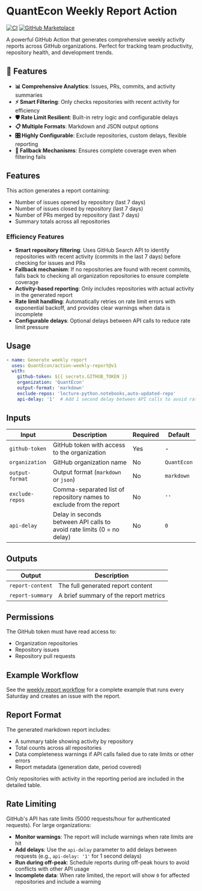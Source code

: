 # QuantEcon Weekly Report Action

[![CI](https://github.com/QuantEcon/action-weekly-report/actions/workflows/ci.yml/badge.svg)](https://github.com/QuantEcon/action-weekly-report/actions/workflows/ci.yml)
[![GitHub Marketplace](https://img.shields.io/badge/Marketplace-Weekly%20Report-blue.svg?colorA=24292e&colorB=0366d6&style=flat&longCache=true&logo=data:image/png;base64,iVBORw0KGgoAAAANSUhEUgAAAA4AAAAOCAYAAAAfSC3RAAAABHNCSVQICAgIfAhkiAAAAAlwSFlzAAAM6wAADOsB5dZE0gAAABl0RVh0U29mdHdhcmUAd3d3Lmlua3NjYXBlLm9yZ5vuPBoAAAERSURBVCiRhZG/SsMxFEafKoEMFhyrdsFt6FYHNycunTo0Q4LgEhcnW4PgYgchGjoYiQ6ON2ARpK9nCxjUjuIFP+B+h3O/xmE2yVxPOJGkC3RgJ8qA3bQn7SiTKCQdC4J8HDW0v85CZaUHNzxhQcHdJvjZwM4mXaKJ4BdDMKxIsYoim1Smk2X6HPUdCnU5gO5D9POqvayBzY8nwoJJ+G9h9vGB0U8h8dNPgGLKlv1n6cJgAjjfY9lv1CVKq5f3oUAe5dJz9n3RkBhGA1ouJ/hT5a4c8yQQYSdF8vhN5gT1igMgZ9nJgzUqm9E1V+8rbYQhptmEURKA=)](https://github.com/marketplace/actions/quantecon-weekly-report)

A powerful GitHub Action that generates comprehensive weekly activity reports across GitHub organizations. Perfect for tracking team productivity, repository health, and development trends.

## 🎯 Features

- **📊 Comprehensive Analytics**: Issues, PRs, commits, and activity summaries
- **⚡ Smart Filtering**: Only checks repositories with recent activity for efficiency  
- **🛡️ Rate Limit Resilient**: Built-in retry logic and configurable delays
- **📋 Multiple Formats**: Markdown and JSON output options
- **🎛️ Highly Configurable**: Exclude repositories, custom delays, flexible reporting
- **🔄 Fallback Mechanisms**: Ensures complete coverage even when filtering fails

## Features

This action generates a report containing:
- Number of issues opened by repository (last 7 days)
- Number of issues closed by repository (last 7 days)  
- Number of PRs merged by repository (last 7 days)
- Summary totals across all repositories

### Efficiency Features
- **Smart repository filtering**: Uses GitHub Search API to identify repositories with recent activity (commits in the last 7 days) before checking for issues and PRs
- **Fallback mechanism**: If no repositories are found with recent commits, falls back to checking all organization repositories to ensure complete coverage
- **Activity-based reporting**: Only includes repositories with actual activity in the generated report
- **Rate limit handling**: Automatically retries on rate limit errors with exponential backoff, and provides clear warnings when data is incomplete
- **Configurable delays**: Optional delays between API calls to reduce rate limit pressure

## Usage

```yaml
- name: Generate weekly report
  uses: QuantEcon/action-weekly-report@v1
  with:
    github-token: ${{ secrets.GITHUB_TOKEN }}
    organization: 'QuantEcon'
    output-format: 'markdown'
    exclude-repos: 'lecture-python.notebooks,auto-updated-repo'
    api-delay: '1'  # Add 1 second delay between API calls to avoid rate limits
```

## Inputs

| Input | Description | Required | Default |
|-------|-------------|----------|---------|
| `github-token` | GitHub token with access to the organization | Yes | - |
| `organization` | GitHub organization name | No | `QuantEcon` |
| `output-format` | Output format (`markdown` or `json`) | No | `markdown` |
| `exclude-repos` | Comma-separated list of repository names to exclude from the report | No | `''` |
| `api-delay` | Delay in seconds between API calls to avoid rate limits (0 = no delay) | No | `0` |

## Outputs

| Output | Description |
|--------|-------------|
| `report-content` | The full generated report content |
| `report-summary` | A brief summary of the report metrics |

## Permissions

The GitHub token must have read access to:
- Organization repositories
- Repository issues
- Repository pull requests

## Example Workflow

See the [weekly report workflow](../../workflows/weekly-report.yml) for a complete example that runs every Saturday and creates an issue with the report.

## Report Format

The generated markdown report includes:
- A summary table showing activity by repository
- Total counts across all repositories
- Data completeness warnings if API calls failed due to rate limits or other errors
- Report metadata (generation date, period covered)

Only repositories with activity in the reporting period are included in the detailed table.

## Rate Limiting

GitHub's API has rate limits (5000 requests/hour for authenticated requests). For large organizations:

- **Monitor warnings**: The report will include warnings when rate limits are hit
- **Add delays**: Use the `api-delay` parameter to add delays between requests (e.g., `api-delay: '1'` for 1 second delays)
- **Run during off-peak**: Schedule reports during off-peak hours to avoid conflicts with other API usage
- **Incomplete data**: When rate limited, the report will show `0` for affected repositories and include a warning